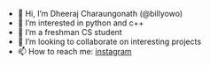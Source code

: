 - 👋 Hi, I’m Dheeraj Charaungonath (@billyowo)
- 👀 I’m interested in python and c++
- 🌱 I’m a freshman CS student
- 💞️ I’m looking to collaborate on interesting projects 
- 📫 How to reach me: [instagram](https://www.instagram.com/dheeraj.charaungonath)

<!---
confusedcake/confusedcake is a ✨ special ✨ repository because its `README.md` (this file) appears on your GitHub profile.
You can click the Preview link to take a look at your changes.
--->
